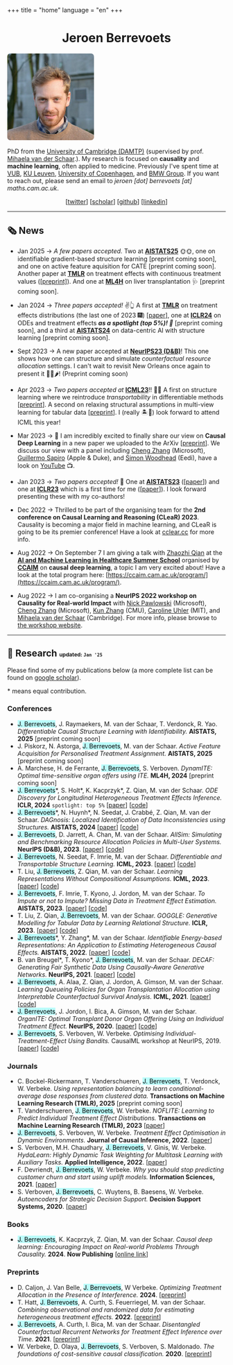 +++ 
title = "home" 
language = "en" 
+++


<center>

# Jeroen Berrevoets

</center>


<div>


<div class="profile-pic">
<img style="border-radius: 5pt;" src="/jeroen_square.jpg" >
</div>

<div class="bio">

PhD from the [University of Cambridge (DAMTP)](https://damtp.cam.ac.uk) (supervised by prof. [Mihaela van der Schaar](https://www.vanderschaar-lab.com/prof-mihaela-van-der-schaar/).). My research is focused on __causality__ and __machine learning__, often applied to medicine. Previously I've spent time at [VUB](https://www.vub.be/en), [KU Leuven](https://www.kuleuven.be/english/kuleuven/index.html), [University of Copenhagen](https://www.math.ku.dk/english/), and [BMW Group](https://www.bmw.com/en/index.html). If you want to reach out, please send an email to _jeroen [dot] berrevoets [at] maths.cam.ac.uk_.

</div>


<div style="text-align: center;">

[[twitter](http://twitter.com/j_berrevoets?lang=en-GB)] [[scholar](https://scholar.google.be/citations?hl=en&user=Bq1dFNQAAAAJ)]  [[github](https://github.com/jeroenbe)] [[linkedin](https://www.linkedin.com/in/jeroenberrevoets/)]


</div>



</div>









<hr/>

## 🗞️ News
* <span class="date">Jan 2025</span> &#8594; _A few papers accepted._ Two at [**AISTATS25**](https://aistats.org/aistats2025/) 🌞🌞, one on identifiable gradient-based structure learning [preprint coming soon], and one on active feature aquisition for CATE [preprint coming soon]. Another paper at [**TMLR**](https://jmlr.org/tmlr/) on treatment effects with continuous treatment values ([[preprint]](https://arxiv.org/abs/2309.03731)). And one at [**ML4H**](https://ahli.cc/ml4h/) on liver transplantation 🩺 [preprint coming soon].

* <span class="date">Jan 2024</span> &#8594; _Three papers accepted!_ ✌️👆 A first at [**TMLR**](https://jmlr.org/tmlr/) on treatment effects distributions (the last one of 2023 🎆) [[paper](https://openreview.net/forum?id=EjqopDxLbG)], one at [**ICLR24**]((https://iclr.cc/)) on ODEs and treatment effects **_as a spotlight (top 5%)! 🔦_** [preprint coming soon], and a third at [**AISTATS24**](http://aistats.org/aistats2024/) on data-centric AI with structure learning  [preprint coming soon].

* <span class="date">Sept 2023</span> &#8594; A new paper accepted at [**NeurIPS23 (D&B)**](https://neurips.cc)! This one shows how one can structure and simulate _counterfactual resource allocation_ settings. I can't wait to revisit New Orleans once again to present it 🐊🎺🌶️! (Preprint coming soon)

* <span class="date">Apr 2023</span> &#8594; _Two papers accepted at_ [**ICML23**](https://icml.cc)!! 🌺🌺 A first on structure learning where we reintroduce _transportability_ in differentiable methods [[preprint](https://arxiv.org/abs/2206.06354)]. A second on relaxing structural assumptions in multi-view learning for tabular data [[preprint](https://arxiv.org/abs/2305.19726)]. I (really 🏝️🥥) look forward to attend ICML this year!

* <span class="date">Mar 2023</span> &#8594; 🤩 I am incredibly excited to finally share our view on **Causal Deep Learning** in a new paper we uploaded to the ArXiv [[preprint](https://arxiv.org/abs/2303.02186)]. We discuss our view with a panel including [Cheng Zhang](https://cheng-zhang.org) (Microsoft), [Guillermo Sapiro](https://ece.duke.edu/faculty/guillermo-sapiro) (Apple & Duke), and [Simon Woodhead](https://www.linkedin.com/in/simon-woodhead?originalSubdomain=uk) (Eedi), have a look on [YouTube](https://www.youtube.com/watch?v=oYnBMj_VjPI) 📺.

* <span class="date">Jan 2023</span> &#8594; _Two papers accepted!_ 🥳 One at [**AISTATS23**](https://virtual.aistats.org/Conferences/2023) ([[paper](https://proceedings.mlr.press/v206/berrevoets23a.html)]) and one at [**ICLR23**](https://iclr.cc/) which is a first time for me ([[paper](https://openreview.net/forum?id=fPVRcJqspu)]). I look forward presenting these with my co-authors!

* <span class="date">Dec 2022</span> &#8594; Thrilled to be part of the organising team for the __2nd conference on Causal Learning and Reasoning (CLeaR) 2023__. Causality is becoming a major field in machine learning, and CLeaR is going to be its premier conference! Have a look at [cclear.cc](https://cclear.cc) for more info.

* <span class="date">Aug 2022</span> &#8594; On September 7 I am giving a talk with [Zhaozhi Qian](https://twitter.com/qianzhaozhi) at the [__AI and Machine Learning in Healthcare Summer School__](https://ccaim.cam.ac.uk/summer-school/) organised by [__CCAIM__](https://ccaim.cam.ac.uk) on __causal deep learning__, a topic I am very excited about! Have a look at the total program here: [https://ccaim.cam.ac.uk/program/](https://ccaim.cam.ac.uk/program/).

* <span class="date">Aug 2022</span> &#8594; I am co-organising a __NeurIPS 2022 workshop on Causality for Real-world Impact__ with [Nick Pawlowski](http://nickpawlowski.de) (Microsoft), [Cheng Zhang](https://cheng-zhang.org) (Microsoft), [Kun Zhang](https://www.cmu.edu/dietrich/philosophy/people/faculty/zhang.html) (CMU), [Caroline Uhler](https://www.carolineuhler.com) (MIT), and [Mihaela van der Schaar](https://www.vanderschaar-lab.com/prof-mihaela-van-der-schaar/) (Cambridge). For more info, please browse to [the workshop website](https://cml-4-impact.vanderschaar-lab.com).

<hr/>

## 🧪 Research <small><small><small>updated: `Jan '25`</small></small></small>

Please find some of my publications below (a more complete list can be found on [google scholar](https://scholar.google.be/citations?hl=en&user=Bq1dFNQAAAAJ)). 

\* means equal contribution.

### Conferences
* <mark style="background-color: #bbfdfb;">J. Berrevoets</mark>\, J. Raymaekers, M. van der Schaar, T. Verdonck, R. Yao. _Differentiable Causal Structure Learning with Identifiability._ __AISTATS, 2025__ [preprint coming soon]
* J. Piskorz, N. Astorga, <mark style="background-color: #bbfdfb;">J. Berrevoets</mark>\, M. van der Schaar. _Active Feature Acquisition for Personalised Treatment Assignment._ __AISTATS, 2025__ [preprint coming soon]
* A. Marchese, H. de Ferrante, <mark style="background-color: #bbfdfb;">J. Berrevoets</mark>\, S. Verboven. _DynamITE: Optimal time-sensitive organ offers using ITE._ __ML4H, 2024__ [preprint coming soon]
* <mark style="background-color: #bbfdfb;">J. Berrevoets</mark>\*, S. Holt\*, K. Kacprzyk\*, Z. Qian, M. van der Schaar. _ODE Discovery for Longitudinal Heterogeneous Treatment Effects Inference._ __ICLR, 2024__ `spotlight: top 5%`  [[paper](https://openreview.net/forum?id=pxI5IPeWgW)] [[code](https://github.com/samholt/ODE-Discovery-for-Longitudinal-Heterogeneous-Treatment-Effects-Inference)]
* <mark style="background-color: #bbfdfb;">J. Berrevoets</mark>\*, N. Huynh\*, N. Seedat, J. Crabbé, Z. Qian, M. van der Schaar. _DAGnosis: Localized Identification of Data Inconsistencies using Structures._ __AISTATS, 2024__ [[paper](https://proceedings.mlr.press/v238/huynh24a.html)] [[code](https://github.com/nicolashuynh/DAGNOSIS)]
* <mark style="background-color: #bbfdfb;">J. Berrevoets</mark>, D. Jarrett, A. Chan, M. van der Schaar. _AllSim: Simulating and Benchmarking Resource Allocation Policies in Multi-User Systems._ __NeurIPS (D&B), 2023__. [[paper](https://openreview.net/forum?id=wiw5mnja8W)] [[code](https://github.com/jeroenbe/allsim)]
* <mark style="background-color: #bbfdfb;">J. Berrevoets</mark>, N. Seedat, F. Imrie, M. van der Schaar. _Differentiable and Transportable Structure Learning._ __ICML, 2023__. [[paper](https://proceedings.mlr.press/v202/berrevoets23a.html)] [[code](https://github.com/jeroenbe/d-struct)]
* T. Liu, <mark style="background-color: #bbfdfb;">J. Berrevoets</mark>, Z. Qian, M. van der Schaar. _Learning Representations Without Compositional Assumptions._ __ICML, 2023__. [[paper](https://proceedings.mlr.press/v202/liu23c.html)] [[code](https://github.com/tennisonliu/LEGATO)]
* <mark style="background-color: #bbfdfb;">J. Berrevoets</mark>, F. Imrie, T. Kyono, J. Jordon, M. van der Schaar. _To Impute or not to Impute? Missing Data in Treatment Effect Estimation._  __AISTATS, 2023__. [[paper](https://proceedings.mlr.press/v206/berrevoets23a.html)] [[code](https://github.com/jeroenbe/mcm)]
* T. Liu, Z. Qian, <mark style="background-color: #bbfdfb;">J. Berrevoets</mark>, M. van der Schaar. _GOGGLE: Generative Modelling for Tabular Data by Learning Relational Structure._ __ICLR, 2023__. [[paper](https://openreview.net/forum?id=fPVRcJqspu)] [[code](https://github.com/vanderschaarlab/GOGGLE)]
* <mark style="background-color: #bbfdfb;">J. Berrevoets</mark>\*, Y. Zhang\*, M. van der Schaar. _Identifiable Energy-based Representations: An Application to Estimating Heterogeneous Causal Effects._ __AISTATS, 2022__. [[paper](https://proceedings.mlr.press/v151/zhang22b.html)] [[code](https://github.com/jeroenbe/ebm-for-cate)]
* B. van Breugel\*, T. Kyono\*, <mark style="background-color: #bbfdfb;">J. Berrevoets</mark>, M. van der Schaar. _DECAF: Generating Fair Synthetic Data Using Causally-Aware Generative Networks._ __NeurIPS, 2021__. [[paper](https://proceedings.neurips.cc/paper/2021/hash/ba9fab001f67381e56e410575874d967-Abstract.html)] [[code](https://github.com/trentkyono/DECAF)]
* <mark style="background-color: #bbfdfb;">J. Berrevoets</mark>, A. Alaa, Z. Qian, J. Jordon, A. Gimson, M. van der Schaar. _Learning Queueing Policies for Organ Transplantation Allocation using Interpretable Counterfactual Survival Analysis._ __ICML, 2021__. [[paper](https://proceedings.mlr.press/v139/berrevoets21a.html)] [[code](https://github.com/jeroenbe/organsync)]
* <mark style="background-color: #bbfdfb;">J. Berrevoets</mark>, J. Jordon, I. Bica, A. Gimson, M. van der Schaar. _OrganITE: Optimal Transplant Donor Organ Offering Using an Individual Treatment Effect._ __NeurIPS, 2020__. [[paper](https://proceedings.neurips.cc/paper/2020/hash/e7c573c14a09b84f6b7782ce3965f335-Abstract.html)] [[code](https://github.com/jeroenbe/organsync/blob/main/src/organsync/policies/policy.py#L475)]
* <mark style="background-color: #bbfdfb;">J. Berrevoets</mark>, S. Verboven, W. Verbeke. _Optimising Individual-Treatment-Effect Using Bandits._ CausalML workshop at NeurIPS, 2019. [[paper](https://arxiv.org/abs/1910.07265)] [[code](https://github.com/vub-dl/u-cmab)]

### Journals

* C. Bockel-Rickermann, T. Vanderschueren, <mark style="background-color: #bbfdfb;">J. Berrevoets</mark>, T. Verdonck, W. Verbeke. _Using representation balancing to learn conditional-average dose responses from clustered data._ __Transactions on Machine Learning Research (TMLR), 2025__ [preprint coming soon]
* T. Vanderschueren, <mark style="background-color: #bbfdfb;">J. Berrevoets</mark>, W. Verbeke. _NOFLITE: Learning to Predict Individual Treatment Effect Distributions._ __Transactions on Machine Learning Research (TMLR), 2023__ [[paper](https://openreview.net/forum?id=EjqopDxLbG)]
* <mark style="background-color: #bbfdfb;">J. Berrevoets</mark>, S. Verboven, W. Verbeke. _Treatment Effect Optimisation in Dynamic Environments._ __Journal of Causal Inference, 2022__. [[paper](https://www.degruyter.com/document/doi/10.1515/jci-2020-0009/html)]
* S. Verboven, M.H. Chaudhary, <mark style="background-color: #bbfdfb;">J. Berrevoets</mark>, V. Ginis, W. Verbeke. _HydaLearn: Highly Dynamic Task Weighting for Multitask Learning with Auxiliary Tasks._ __Applied Intelligence, 2022__. [[paper](https://link.springer.com/article/10.1007/s10489-022-03695-x)] 
* F. Devriendt, <mark style="background-color: #bbfdfb;">J. Berrevoets</mark>, W. Verbeke. _Why you should stop predicting customer churn and start using uplift models._ __Information Sciences, 2021__. [[paper](https://www.sciencedirect.com/science/article/pii/S0020025519312022)]
* S. Verboven, <mark style="background-color: #bbfdfb;">J. Berrevoets</mark>, C. Wuytens, B. Baesens, W. Verbeke. _Autoencoders for Strategic Decision Support._ __Decision Support Systems, 2020__. [[paper](https://www.sciencedirect.com/science/article/pii/S0167923620301779)]

### Books

* <mark style="background-color: #bbfdfb;">J. Berrevoets</mark>, K. Kacprzyk, Z. Qian, M. van der Schaar. _Causal deep learning: Encouraging Impact on Real-world Problems Through Causality._ __2024__. __Now Publishing__ [[online link](https://nowpublishers.com/article/Details/SIG-123)]


### Preprints

* D. Caljon, J. Van Belle, <mark style="background-color: #bbfdfb;">J. Berrevoets</mark>, W Verbeke. _Optimizing Treatment Allocation in the Presence of Interference._ __2024__. [[preprint](https://arxiv.org/abs/2410.00075)]
* T. Hatt, <mark style="background-color: #bbfdfb;">J. Berrevoets</mark>, A. Curth, S. Feuerriegel, M. van der Schaar. _Combining observational and randomized data for estimating heterogeneous treatment effects._ __2022__. [[preprint](https://arxiv.org/abs/2202.12891)]
* <mark style="background-color: #bbfdfb;">J. Berrevoets</mark>, A. Curth, I. Bica, M. van der Schaar. _Disentangled Counterfactual Recurrent Networks for Treatment Effect Inference over Time._ __2021__. [[preprint](https://arxiv.org/abs/2112.03811)]
* W. Verbeke, D. Olaya, <mark style="background-color: #bbfdfb;">J. Berrevoets</mark>, S. Verboven, S. Maldonado. _The foundations of cost-sensitive causal classification._ __2020__. [[preprint](https://arxiv.org/abs/2007.12582)]
